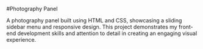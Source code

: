 #Photography Panel

A photography panel built using HTML and CSS,
showcasing a sliding sidebar menu and responsive design. 
This project demonstrates my front-end development skills and attention 
to detail in creating an engaging visual experience.
